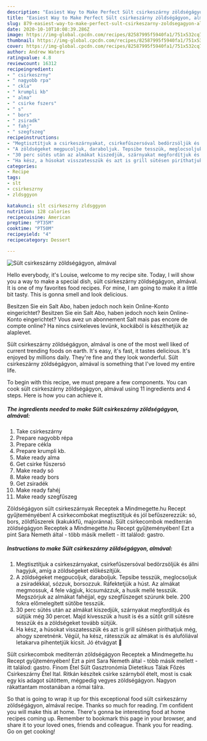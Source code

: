 ```yaml
---
description: "Easiest Way to Make Perfect Sült csirkeszárny zöldségágyon, almával"
title: "Easiest Way to Make Perfect Sült csirkeszárny zöldségágyon, almával"
slug: 879-easiest-way-to-make-perfect-sult-csirkeszarny-zoldsegagyon-almaval
date: 2020-10-10T10:08:39.286Z
image: https://img-global.cpcdn.com/recipes/82587995f5940fa1/751x532cq70/sult-csirkeszarny-zoldsegagyon-almaval-recept-foto.jpg
thumbnail: https://img-global.cpcdn.com/recipes/82587995f5940fa1/751x532cq70/sult-csirkeszarny-zoldsegagyon-almaval-recept-foto.jpg
cover: https://img-global.cpcdn.com/recipes/82587995f5940fa1/751x532cq70/sult-csirkeszarny-zoldsegagyon-almaval-recept-foto.jpg
author: Andrew Waters
ratingvalue: 4.8
reviewcount: 16312
recipeingredient:
- " csirkeszrny"
- " nagyobb rpa"
- " ckla"
- " krumpli kb"
- " alma"
- " csirke fszers"
- " s"
- " bors"
- " zsiradk"
- " fahj"
- " szegfszeg"
recipeinstructions:
- "Megtisztítjuk a csirkeszárnyakat, csirkefűszersóval bedörzsöljük és állni hagyjuk, amíg a zöldségeket előkészítjük."
- "A zöldségeket megpucoljuk, daraboljuk. Tepsibe tesszük, meglocsoljuk a zsiradékkal, sózzuk, borsozzuk. Ráfektetjük a húst. Az almákat megmossuk, 4 fele vágjuk, kicsumázzuk, a husik mellé tesszük. Megszórjuk az almákat fahéjjal, egy szegfűszeget szúrunk bele. 200 fokra előmelegített sütőbe tesszük."
- "30 perc sütés után az almákat kiszedjük, szárnyakat megfordítjuk és sütjük még 30 percet. Majd kivesszük a husit is és a sütőt grill sütésre tesszük és a zöldségeket tovább sütjük."
- "Ha kész, a húsokat visszatesszük és azt is grill sütésen piríthatjuk még, ahogy szeretnénk. Végül, ha kész, rátesszük az almákat is és alufóliával letakarva pihentetjük kicsit. Jó étvágyat 🤗"
categories:
- Recipe
tags:
- slt
- csirkeszrny
- zldsggyon

katakunci: slt csirkeszrny zldsggyon 
nutrition: 128 calories
recipecuisine: American
preptime: "PT35M"
cooktime: "PT50M"
recipeyield: "4"
recipecategory: Dessert

---
```



![Sült csirkeszárny zöldségágyon, almával](https://img-global.cpcdn.com/recipes/82587995f5940fa1/751x532cq70/sult-csirkeszarny-zoldsegagyon-almaval-recept-foto.jpg)

Hello everybody, it's Louise, welcome to my recipe site. Today, I will show you a way to make a special dish, sült csirkeszárny zöldségágyon, almával. It is one of my favorites food recipes. For mine, I am going to make it a little bit tasty. This is gonna smell and look delicious.

Besitzen Sie ein Salt Abo, haben jedoch noch kein Online-Konto eingerichtet? Besitzen Sie ein Salt Abo, haben jedoch noch kein Online-Konto eingerichtet? Vous avez un abonnement Salt mais pas encore de compte online? Ha nincs csirkeleves levünk, kockából is készíthetjük az alaplevet.

Sült csirkeszárny zöldségágyon, almával is one of the most well liked of current trending foods on earth. It's easy, it's fast, it tastes delicious. It's enjoyed by millions daily. They're fine and they look wonderful. Sült csirkeszárny zöldségágyon, almával is something that I've loved my entire life.


To begin with this recipe, we must prepare a few components. You can cook sült csirkeszárny zöldségágyon, almával using 11 ingredients and 4 steps. Here is how you can achieve it.

<!--inarticleads1-->

##### The ingredients needed to make Sült csirkeszárny zöldségágyon, almával:

1. Take  csirkeszárny
1. Prepare  nagyobb répa
1. Prepare  cékla
1. Prepare  krumpli kb.
1. Make ready  alma
1. Get  csirke fűszersó
1. Make ready  só
1. Make ready  bors
1. Get  zsiradék
1. Make ready  fahéj
1. Make ready  szegfűszeg


Zöldségágyon sült csirkeszárnyak Receptek a Mindmegette.hu Recept gyűjteményében! A csirkecombokat megtisztítjuk és jól befűszerezzük: só, bors, zöldfűszerek (kakukkfű, majoránna). Sült csirkecombok mediterrán zöldségágyon Receptek a Mindmegette.hu Recept gyűjteményében! Ezt a pint Sara Nemeth által - több másik mellett - itt találod: gastro. 

<!--inarticleads2-->

##### Instructions to make Sült csirkeszárny zöldségágyon, almával:

1. Megtisztítjuk a csirkeszárnyakat, csirkefűszersóval bedörzsöljük és állni hagyjuk, amíg a zöldségeket előkészítjük.
1. A zöldségeket megpucoljuk, daraboljuk. Tepsibe tesszük, meglocsoljuk a zsiradékkal, sózzuk, borsozzuk. Ráfektetjük a húst. Az almákat megmossuk, 4 fele vágjuk, kicsumázzuk, a husik mellé tesszük. Megszórjuk az almákat fahéjjal, egy szegfűszeget szúrunk bele. 200 fokra előmelegített sütőbe tesszük.
1. 30 perc sütés után az almákat kiszedjük, szárnyakat megfordítjuk és sütjük még 30 percet. Majd kivesszük a husit is és a sütőt grill sütésre tesszük és a zöldségeket tovább sütjük.
1. Ha kész, a húsokat visszatesszük és azt is grill sütésen piríthatjuk még, ahogy szeretnénk. Végül, ha kész, rátesszük az almákat is és alufóliával letakarva pihentetjük kicsit. Jó étvágyat 🤗


Sült csirkecombok mediterrán zöldségágyon Receptek a Mindmegette.hu Recept gyűjteményében! Ezt a pint Sara Nemeth által - több másik mellett - itt találod: gastro. Finom Étel Sült Gasztronómia Dietetikus Tálak Főzés Csirkeszárny Étel Ital. Ritkán készítek csirke szárnyból ételt, most is csak egy kis adagot sütöttem, mégpedig vegyes zöldségágyon. Nagyon rákattantam mostanában a római tálra. 

So that is going to wrap it up for this exceptional food sült csirkeszárny zöldségágyon, almával recipe. Thanks so much for reading. I'm confident you will make this at home. There's gonna be interesting food at home recipes coming up. Remember to bookmark this page in your browser, and share it to your loved ones, friends and colleague. Thank you for reading. Go on get cooking!
